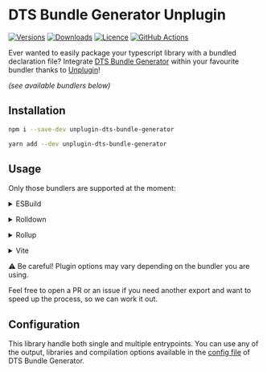 # DTS Bundle Generator Unplugin

[![Versions](https://img.shields.io/npm/v/unplugin-dts-bundle-generator)](https://www.npmjs.com/package/unplugin-dts-bundle-generator?activeTab=versions)
[![Downloads](https://img.shields.io/npm/dt/unplugin-dts-bundle-generator)](https://www.npmjs.com/package/unplugin-dts-bundle-generator)
[![Licence](https://img.shields.io/npm/l/unplugin-dts-bundle-generator)](./LICENCE)
[![GitHub Actions](https://img.shields.io/github/actions/workflow/status/f-lawe/unplugin-dts-bundle-generator/pr-checks.yml)](https://github.com/f-lawe/unplugin-dts-bundle-generator/actions/workflows/pr-checks.yml)

Ever wanted to easily package your typescript library with a bundled declaration file? Integrate [DTS Bundle Generator](https://github.com/timocov/dts-bundle-generator) within your favourite bundler thanks to [Unplugin](https://github.com/unjs/unplugin)!

_(see available bundlers below)_

## Installation
```sh
npm i --save-dev unplugin-dts-bundle-generator
```

```sh
yarn add --dev unplugin-dts-bundle-generator
```

## Usage
Only those bundlers are supported at the moment:

<details>
<summary>ESBuild</summary><br>

With ESBuild, add this block when calling `esbuild.build()`:

```ts
import * as esbuild from 'esbuild';
import dtsBundleGenerator from 'unplugin-dts-bundle-generator/rollup';

await esbuild.build({
  plugins: [
    dtsBundleGenerator({
      outfile: 'my-lib.d.ts',
      output: {
        // output config
      },
      libraries: {
        // libraries config
      },
      compilation: {
        // compilation options
      }
    }),
  ],
  entryPoints: 'src/index.ts',
  outfile: 'my-lib.js',
  format: 'esm',
  bundle: true,
});
```
<br></details>

<details>
<summary>Rolldown</summary><br>

With Rolldown, add this block to your `rolldown.config.ts`:

```ts
import dtsBundleGenerator from 'unplugin-dts-bundle-generator/rolldown';

export default {
  plugins: [
    dtsBundleGenerator({
      file: 'my-lib.d.ts',
      output: {
        // output config
      },
      libraries: {
        // libraries config
      },
      compilation: {
        // compilation options
      }
    }),
  ],
  input: 'src/index.ts',
  output: {
    dir: 'dist',
    format: 'es',
  },
};
```
<br></details>

<details>
<summary>Rollup</summary><br>

With Rollup, add this block to your `rollup.config.ts`:

```ts
import dtsBundleGenerator from 'unplugin-dts-bundle-generator/rollup';

export default {
  plugins: [
    dtsBundleGenerator({
      file: 'my-lib.d.ts',
      output: {
        // output config
      },
      libraries: {
        // libraries config
      },
      compilation: {
        // compilation options
      }
    }),
  ],
  input: 'src/index.ts',
  output: {
    dir: 'dist',
    format: 'es',
  },
};
```
<br></details>

<details>
<summary>Vite</summary><br>

With Vite, add this block to your `vite.config.ts`:

```ts
import path from 'node:path';
import dtsBundleGenerator from 'unplugin-dts-bundle-generator/vite';
import { defineConfig, normalizePath } from 'vite';

export default defineConfig({
  plugins: [
    dtsBundleGenerator({
      fileName: 'my-lib.d.ts',
      output: {
        // output config
      },
      libraries: {
        // libraries config
      },
      compilation: {
        // compilation options
      }
    })
  ],
  build: {
    lib: {
      entry: normalizePath('src/index.ts'),
      formats: ['es'],
      fileName: 'my-lib.js'
    }
  }
});
```
<br></details>

⚠️ Be careful! Plugin options may vary depending on the bundler you are using.

Feel free to open a PR or an issue if you need another export and want to speed up the process, so we can work it out.

## Configuration

This library handle both single and multiple entrypoints. You can use any of the output, libraries and compilation options available in the [config file](https://github.com/timocov/dts-bundle-generator/blob/master/src/config-file/README.md) of DTS Bundle Generator.
